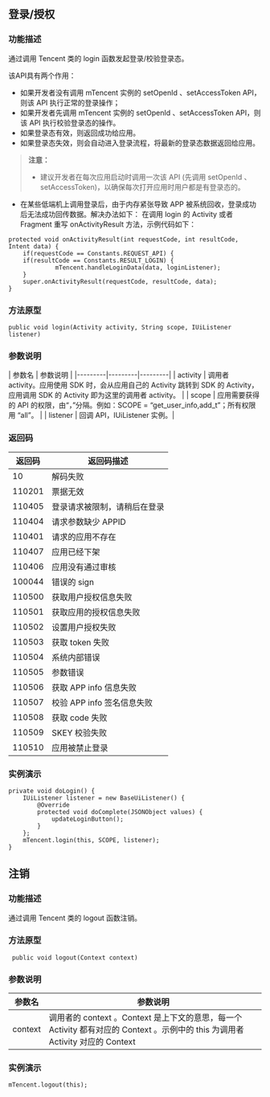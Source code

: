 
## 登录/授权
### 功能描述
通过调用 Tencent 类的 login 函数发起登录/校验登录态。

该API具有两个作用：
- 如果开发者没有调用 mTencent 实例的 setOpenId 、setAccessToken API，则该 API 执行正常的登录操作；
- 如果开发者先调用 mTencent 实例的 setOpenId 、setAccessToken API，则该 API 执行校验登录态的操作。
 - 如果登录态有效，则返回成功给应用。
 - 如果登录态失效，则会自动进入登录流程，将最新的登录态数据返回给应用。

>**注意：**
>- 建议开发者在每次应用启动时调用一次该 API (先调用 setOpenId 、setAccessToken)，以确保每次打开应用时用户都是有登录态的。
- 在某些低端机上调用登录后，由于内存紧张导致 APP 被系统回收，登录成功后无法成功回传数据。解决办法如下：
在调用 login 的 Activity 或者 Fragment 重写 onActivityResult 方法，示例代码如下：

```
protected void onActivityResult(int requestCode, int resultCode, Intent data) {
    if(requestCode == Constants.REQUEST_API) {
	if(resultCode == Constants.RESULT_LOGIN) {
	         mTencent.handleLoginData(data, loginListener);
    }
    super.onActivityResult(requestCode, resultCode, data);
}
```

### 方法原型

```
public void login(Activity activity, String scope, IUiListener listener)
```
### 参数说明

| 参数名 | 参数说明 | 
|---------|---------|---------|
| activity | 调用者 activity。应用使用 SDK 时，会从应用自己的 Activity 跳转到 SDK 的 Activity，应用调用 SDK 的 Activity 即为这里的调用者 activity。 | 
| scope | 应用需要获得的 API 的权限，由“，”分隔。例如：SCOPE = “get_user_info,add_t”；所有权限用 “all”。 | 
| listener | 回调 API，IUiListener 实例。| 

### 返回码

| 返回码 | 返回码描述 | 
|---------|---------|
| 10 | 解码失败 |
| 110201 | 票据无效 |
| 110405 | 登录请求被限制，请稍后在登录 |
| 110404 | 请求参数缺少 APPID  |
| 110401 | 请求的应用不存在 |
| 110407 | 应用已经下架 |
| 110406 | 应用没有通过审核|
| 100044 | 错误的 sign |
| 110500 | 获取用户授权信息失败 |
| 110501 | 获取应用的授权信息失败 |
| 110502 | 设置用户授权失败 |
| 110503 | 获取 token 失败 |
| 110504 | 系统内部错误 |
| 110505 |参数错误 |
| 110506 | 获取 APP info 信息失败 |
| 110507 | 校验 APP info 签名信息失败|
| 110508 | 获取 code 失败 |
| 110509 | SKEY 校验失败 |
| 110510 | 应用被禁止登录 |

### 实例演示

```
private void doLogin() {
 	IUiListener listener = new BaseUiListener() {
 		@Override
 		protected void doComplete(JSONObject values) {
 			updateLoginButton();
 		}
 	};
 	mTencent.login(this, SCOPE, listener);
}
```

## 注销
### 功能描述
通过调用 Tencent 类的 logout 函数注销。
### 方法原型

```
 public void logout(Context context)
```
### 参数说明

| 参数名 | 参数说明 |
|---------|---------|
| context | 调用者的 context 。Context 是上下文的意思，每一个 Activity 都有对应的 Context 。示例中的 this 为调用者 Activity 对应的 Context | 
### 实例演示

```
mTencent.logout(this);
```
